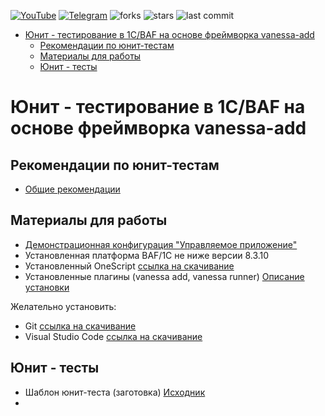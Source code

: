 [![YouTube](https://img.shields.io/badge/youtube-channel-red?style=for-the-badge&logo=youtube)](https://www.youtube.com/c/TqmUaSystems)
[![Telegram](https://img.shields.io/badge/chat-Telegram-blue.svg?style=for-the-badge)](https://t.me/joinchat/Rz30Yy9vXMYzNDkyy)
![forks](https://img.shields.io/github/forks/TQM-SYSTEMS/ed_unit_tests?style=for-the-badge)
![stars](https://img.shields.io/github/stars/TQM-SYSTEMS/ed_unit_tests?style=for-the-badge)
![last commit](https://img.shields.io/github/last-commit/TQM-SYSTEMS/ed_unit_tests?style=for-the-badge)

- [Юнит - тестирование в 1С/BAF на основе фреймворка vanessa-add](#юнит---тестирование-в-1сbaf-на-основе-фреймворка-vanessa-add)
  - [Рекомендации по юнит-тестам](#рекомендации-по-юнит-тестам)
  - [Материалы для работы](#материалы-для-работы)
  - [Юнит - тесты](#юнит---тесты)



# Юнит - тестирование в 1С/BAF на основе фреймворка vanessa-add



## Рекомендации по юнит-тестам

- [Общие рекомендации](docs/Рекомендации-по-юнит-тестам.md)  

## Материалы для работы
 - [Демонстрационная конфигурация "Управляемое приложение"](https://its.1c.ru/db/metod8dev/content/5028/hdoc)
 - Установленная платформа BAF/1C не ниже версии 8.3.10
 - Установленный OneScript [ссылка на скачивание](https://oscript.io/downloads)
 - Установленные плагины (vanessa add, vanessa runner) [Описание установки](https://github.com/vanessa-opensource/add#%D1%83%D1%81%D1%82%D0%B0%D0%BD%D0%BE%D0%B2%D0%BA%D0%B0)

Желательно установить:

 - Git [ссылка на скачивание](https://git-scm.com/downloads) 
 - Visual Studio Code [ссылка на скачивание](https://code.visualstudio.com/download)

## Юнит - тесты

- Шаблон юнит-теста (заготовка) [Исходник](tests/xunit/Тесты_ШаблонТеста/Тесты_ШаблонТеста.xml)
- 